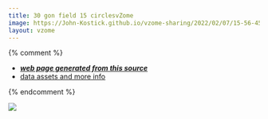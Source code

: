 ```yaml
---
title: 30 gon field 15 circlesvZome
image: https://John-Kostick.github.io/vzome-sharing/2022/02/07/15-56-45-30-gon-field-15-circlesvZome/30-gon-field-15-circlesvZome.png
layout: vzome
---
```


{% comment %}
 - [***web page generated from this source***][post]
 - [data assets and more info][github]

[post]: <https://John-Kostick.github.io/vzome-sharing/2022/02/07/30-gon-field-15-circlesvZome-15-56-45.html>
[github]: <https://github.com/John-Kostick/vzome-sharing/tree/main/2022/02/07/15-56-45-30-gon-field-15-circlesvZome/>
{% endcomment %}

<vzome-viewer style="width: 100%; height: 65vh;"
       src="https://John-Kostick.github.io/vzome-sharing/2022/02/07/15-56-45-30-gon-field-15-circlesvZome/30-gon-field-15-circlesvZome.vZome" >
  <img src="https://John-Kostick.github.io/vzome-sharing/2022/02/07/15-56-45-30-gon-field-15-circlesvZome/30-gon-field-15-circlesvZome.png" />
</vzome-viewer>